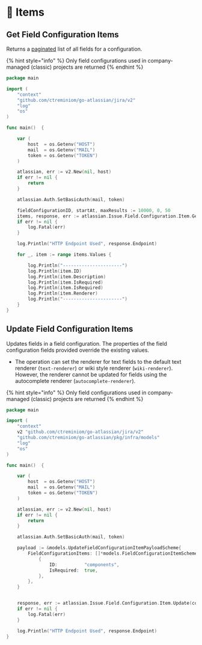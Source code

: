 # 🍤 Items

## Get Field Configuration Items

Returns a [paginated](https://developer.atlassian.com/cloud/jira/platform/rest/v3/intro/#pagination) list of all fields for a configuration.

{% hint style="info" %}
Only field configurations used in company-managed (classic) projects are returned
{% endhint %}

```go
package main

import (
	"context"
	"github.com/ctreminiom/go-atlassian/jira/v2"
	"log"
	"os"
)

func main()  {

	var (
		host  = os.Getenv("HOST")
		mail  = os.Getenv("MAIL")
		token = os.Getenv("TOKEN")
	)

	atlassian, err := v2.New(nil, host)
	if err != nil {
		return
	}

	atlassian.Auth.SetBasicAuth(mail, token)

	fieldConfigurationID, startAt, maxResults := 10000, 0, 50
	items, response, err := atlassian.Issue.Field.Configuration.Item.Gets(context.Background(), fieldConfigurationID, startAt, maxResults)
	if err != nil {
		log.Fatal(err)
	}

	log.Println("HTTP Endpoint Used", response.Endpoint)

	for _, item := range items.Values {

		log.Println("----------------------")
		log.Println(item.ID)
		log.Println(item.Description)
		log.Println(item.IsRequired)
		log.Println(item.IsRequired)
		log.Println(item.Renderer)
		log.Println("----------------------")
	}
}
```

## Update Field Configuration Items

Updates fields in a field configuration. The properties of the field configuration fields provided override the existing values.

* The operation can set the renderer for text fields to the default text renderer (`text-renderer`) or wiki style renderer (`wiki-renderer`). However, the renderer cannot be updated for fields using the autocomplete renderer (`autocomplete-renderer`).

{% hint style="info" %}
Only field configurations used in company-managed (classic) projects are returned
{% endhint %}

```go
package main

import (
	"context"
	v2 "github.com/ctreminiom/go-atlassian/jira/v2"
	"github.com/ctreminiom/go-atlassian/pkg/infra/models"
	"log"
	"os"
)

func main()  {

	var (
		host  = os.Getenv("HOST")
		mail  = os.Getenv("MAIL")
		token = os.Getenv("TOKEN")
	)

	atlassian, err := v2.New(nil, host)
	if err != nil {
		return
	}

	atlassian.Auth.SetBasicAuth(mail, token)

	payload := &models.UpdateFieldConfigurationItemPayloadScheme{
		FieldConfigurationItems: []*models.FieldConfigurationItemScheme{
			{
				ID:          "components",
				IsRequired:  true,
			},
		},
	}


	response, err := atlassian.Issue.Field.Configuration.Item.Update(context.Background(), 10000, payload)
	if err != nil {
		log.Fatal(err)
	}

	log.Println("HTTP Endpoint Used", response.Endpoint)
}
```
